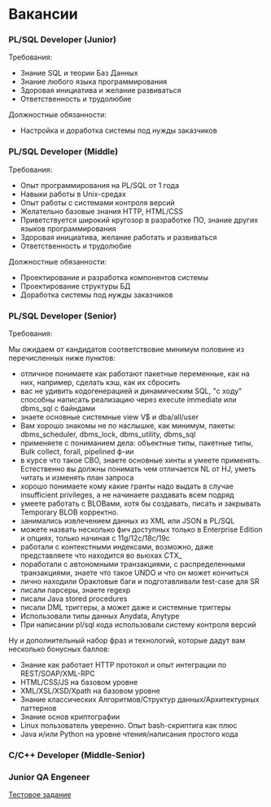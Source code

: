 ﻿# Вакансии

### PL/SQL Developer (Junior)

Требования:

- Знание SQL и теории Баз Данных
- Знание любого языка программирования
- Здоровая инициатива и желание развиваться
- Ответственность и трудолюбие

Должностные обязанности:

- Настройка и доработка системы под нужды заказчиков


### PL/SQL Developer (Middle)

Требования:

- Опыт программирования на PL/SQL от 1 года
- Навыки работы в Unix-средах
- Опыт работы с системами контроля версий
- Желательно базовые знания HTTP, HTML/CSS
- Приветствуется широкий кругозор в разработке ПО, знание других языков программирования 
- Здоровая инициатива, желание работать и развиваться
- Ответственность и трудолюбие

Должностные обязанности:

- Проектирование и разработка компонентов системы
- Проектирование структуры БД
- Доработка системы под нужды заказчиков




### PL/SQL Developer (Senior)

Требования:

Мы ожидаем от кандидатов соответствовие минимум половине из перечисленных ниже пунктов:

- отличное понимаете как работают пакетные переменные, как на них, например, сделать кэш, как их сбросить
- вас не удивить кодогенерацией и динамическим SQL, "с ходу" способны написать реализацию через execute immediate или dbms_sql с байндами
- знаете основные системные view V$ и dba/all/user
- Вам хорошо знакомы не по наслышке, как минимум, пакеты: dbms_scheduler, dbms_lock, dbms_utility, dbms_sql
- применяете с пониманием дела: объектные типы, пакетные типы, Bulk collect, forall, pipelined ф-ии
- в курсе что такое CBO, знаете основные хинты и умеете применять. Естественно вы должны понимать чем отличается NL от HJ, уметь читать и изменять план запроса
- хорошо понимаете кому какие гранты надо выдать в случае insufficient privileges, а не начинаете раздавать всем подряд
- умеете работать с BLOBами, хотя бы создавать, писать и закрывать Temporary BLOB корректно.
- занимались извлечением данных из XML или JSON в PL/SQL
- можете назвать несколько фич доступных только в Enterprise Edition и опциях, только начиная с 11g/12с/18c/19c
- работали с контекстными индексами, возможно, даже представляете что находится во вьюхах CTX_
- поработали с автономными транзакциями, с распределенными транзакциями, знаете что такое UNDO и что он может кончиться
- лично находили Оракловые баги и подготавливали test-case для SR
- писали парсеры, знаете regexp
- писали Java stored procedures
- писали DML триггеры, а может даже и системные триггеры
- Использовали типы данных Anydata, Anytype
- При написании pl/sql кода использовали систему контроля версий

Ну и дополнительный набор фраз и технологий, которые дадут вам несколько бонусных баллов:

- Знание как работает HTTP протокол и опыт интеграции по REST/SOAP/XML-RPC
- HTML/CSS/JS на базовом уровне
- XML/XSL/XSD/Xpath на базовом уровне
- Знание классических Алгоритмов/Структур данных/Архитектурных паттернов
- Знание основ криптографии
- Linux пользователь уверенно. Опыт bash-скриптига как плюс
- Java и/или Python на уровне чтения/написания простого кода


### C/C++ Developer (Middle-Senior)



### Junior QA Engeneer


[Тестовое задание](test-task/qa/index.html)
